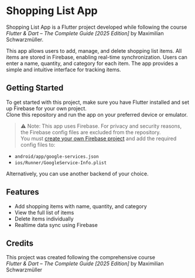 # Shopping List App

Shopping List App is a Flutter project developed while following the course  
*Flutter & Dart – The Complete Guide [2025 Edition]* by Maximilian Schwarzmüller.

This app allows users to add, manage, and delete shopping list items. All items are stored in Firebase, enabling real-time synchronization. Users can enter a name, quantity, and category for each item. The app provides a simple and intuitive interface for tracking items.

## Getting Started

To get started with this project, make sure you have Flutter installed and set up Firebase for your own project.  
Clone this repository and run the app on your preferred device or emulator.

> ⚠️ Note: This app uses Firebase. For privacy and security reasons, the Firebase config files are excluded from the repository.  
> You must [create your own Firebase project](https://firebase.google.com/) and add the required config files to:

- `android/app/google-services.json`
- `ios/Runner/GoogleService-Info.plist`

Alternatively, you can use another backend of your choice.

## Features

- Add shopping items with name, quantity, and category  
- View the full list of items  
- Delete items individually  
- Realtime data sync using Firebase  

## Credits

This project was created following the comprehensive course  
*Flutter & Dart – The Complete Guide [2025 Edition]* by Maximilian Schwarzmüller
